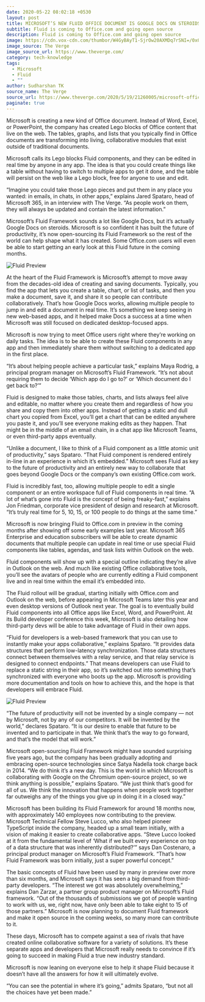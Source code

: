 ```yaml
---
date: 2020-05-22 08:02:18 +0530
layout: post
title: MICROSOFT’S NEW FLUID OFFICE DOCUMENT IS GOOGLE DOCS ON STEROIDS
subtitle: Fluid is coming to Office.com and going open source
description: Fluid is coming to Office.com and going open source
image: https://cdn.vox-cdn.com/thumbor/W4GyBAyT1-SjrOw20AXMDq7rSNI=/0x0:2040x1360/775x775/filters:focal(857x517:1183x843):format(webp)/cdn.vox-cdn.com/uploads/chorus_image/image/66816015/acastro_200514_4022_microsoftFluid_0001.0.jpg
image_source: The Verge
image_source_url: https://www.theverge.com/
category: tech-knowledge
tags:
  - Microsoft
  - Fluid
  - ""
author: Sudharshan TK
source_name: The Verge
source_url: https://www.theverge.com/2020/5/19/21260005/microsoft-office-fluid-web-document-features-build
paginate: true
---
```

Microsoft is creating a new kind of Office document. Instead of Word, Excel, or PowerPoint, the company has created Lego blocks of Office content that live on the web. The tables, graphs, and lists that you typically find in Office documents are transforming into living, collaborative modules that exist outside of traditional documents.

Microsoft calls its Lego blocks Fluid components, and they can be edited in real time by anyone in any app. The idea is that you could create things like a table without having to switch to multiple apps to get it done, and the table will persist on the web like a Lego block, free for anyone to use and edit.

“Imagine you could take those Lego pieces and put them in any place you wanted: in emails, in chats, in other apps,” explains Jared Spataro, head of Microsoft 365, in an interview with The Verge. “As people work on them, they will always be updated and contain the latest information.”

Microsoft’s Fluid Framework sounds a lot like Google Docs, but it’s actually Google Docs on steroids. Microsoft is so confident it has built the future of productivity, it’s now open-sourcing its Fluid Framework so the rest of the world can help shape what it has created. Some Office.com users will even be able to start getting an early look at this Fluid future in the coming months.

![Fluid Preview](https://cdn.vox-cdn.com/thumbor/86fz7k0FYGIf3cAfSzODWKj_ZNI=/1200x0/filters:no_upscale()/cdn.vox-cdn.com/uploads/chorus_asset/file/19983269/fluidcomponent.gif)

At the heart of the Fluid Framework is Microsoft’s attempt to move away from the decades-old idea of creating and saving documents. Typically, you find the app that lets you create a table, chart, or list of tasks, and then you make a document, save it, and share it so people can contribute collaboratively. That’s how Google Docs works, allowing multiple people to jump in and edit a document in real time. It’s something we keep seeing in new web-based apps, and it helped make Docs a success at a time when Microsoft was still focused on dedicated desktop-focused apps.

Microsoft is now trying to meet Office users right where they’re working on daily tasks. The idea is to be able to create these Fluid components in any app and then immediately share them without switching to a dedicated app in the first place.

“It’s about helping people achieve a particular task,” explains Maya Rodrig, a principal program manager on Microsoft’s Fluid Framework. “It’s not about requiring them to decide ‘Which app do I go to?’ or ‘Which document do I get back to?’”

Fluid is designed to make those tables, charts, and lists always feel alive and editable, no matter where you create them and regardless of how you share and copy them into other apps. Instead of getting a static and dull chart you copied from Excel, you’ll get a chart that can be edited anywhere you paste it, and you’ll see everyone making edits as they happen. That might be in the middle of an email chain, in a chat app like Microsoft Teams, or even third-party apps eventually.

“Unlike a document, I like to think of a Fluid component as a little atomic unit of productivity,” says Spataro. “That Fluid component is rendered entirely in-line in an experience in which it’s embedded.” Microsoft sees Fluid as key to the future of productivity and an entirely new way to collaborate that goes beyond Google Docs or the company’s own existing Office.com work.

Fluid is incredibly fast, too, allowing multiple people to edit a single component or an entire workspace full of Fluid components in real time. “A lot of what’s gone into Fluid is the concept of being freaky-fast,” explains Jon Friedman, corporate vice president of design and research at Microsoft. “It’s truly real time for 5, 10, 15, or 100 people to do things at the same time.”

Microsoft is now bringing Fluid to Office.com in preview in the coming months after showing off some early examples last year. Microsoft 365 Enterprise and education subscribers will be able to create dynamic documents that multiple people can update in real time or use special Fluid components like tables, agendas, and task lists within Outlook on the web.

Fluid components will show up with a special outline indicating they’re alive in Outlook on the web. And much like existing Office collaborative tools, you’ll see the avatars of people who are currently editing a Fluid component live and in real time within the email it’s embedded into.

The Fluid rollout will be gradual, starting initially with Office.com and Outlook on the web, before appearing in Microsoft Teams later this year and even desktop versions of Outlook next year. The goal is to eventually build Fluid components into all Office apps like Excel, Word, and PowerPoint. At its Build developer conference this week, Microsoft is also detailing how third-party devs will be able to take advantage of Fluid in their own apps.

“Fluid for developers is a web-based framework that you can use to instantly make your apps collaborative,” explains Spataro. “It provides data structures that perform low-latency synchronization. Those data structures connect between themselves with a relay service, and that relay service is designed to connect endpoints.” That means developers can use Fluid to replace a static string in their app, so it’s switched out into something that’s synchronized with everyone who boots up the app. Microsoft is providing more documentation and tools on how to achieve this, and the hope is that developers will embrace Fluid.

![Fluid Preview](https://cdn.vox-cdn.com/thumbor/_FQohiZjJ_OvqP1rRAT3TGaJ38U=/0x0:5464x3072/1320x0/filters:focal(0x0:5464x3072):format(webp):no_upscale()/cdn.vox-cdn.com/uploads/chorus_asset/file/19983262/Fluid_Framework_Outlook_web__2__1_.png)

“The future of productivity will not be invented by a single company — not by Microsoft, not by any of our competitors. It will be invented by the world,” declares Spataro. “It is our desire to enable that future to be invented and to participate in that. We think that’s the way to go forward, and that’s the model that will work.”

Microsoft open-sourcing Fluid Framework might have sounded surprising five years ago, but the company has been gradually adopting and embracing open-source technologies since Satya Nadella took charge back in 2014. “We do think it’s a new day. This is the world in which Microsoft is collaborating with Google on the Chromium open-source project, so we think anything is possible,” explains Spataro. “We just think that’s good for all of us. We think the innovation that happens when people work together far outweighs any of the things you give up in doing it in a closed way.”

Microsoft has been building its Fluid Framework for around 18 months now, with approximately 140 employees now contributing to the preview. Microsoft Technical Fellow Steve Lucco, who also helped pioneer TypeScript inside the company, headed up a small team initially, with a vision of making it easier to create collaborative apps. “Steve Lucco looked at it from the fundamental level of ‘What if we built every experience on top of a data structure that was inherently distributed?’” says Dan Costenaro, a principal product manager on Microsoft’s Fluid Framework. “That’s how Fluid Framework was born initially, just a super powerful concept.”

The basic concepts of Fluid have been used by many in preview over more than six months, and Microsoft says it has seen a big demand from third-party developers. “The interest we got was absolutely overwhelming,” explains Dan Zarzar, a partner group product manager on Microsoft’s Fluid framework. “Out of the thousands of submissions we got of people wanting to work with us, we, right now, have only been able to take eight to 15 of those partners.” Microsoft is now planning to document Fluid framework and make it open source in the coming weeks, so many more can contribute to it.

These days, Microsoft has to compete against a sea of rivals that have created online collaborative software for a variety of solutions. It’s these separate apps and developers that Microsoft really needs to convince if it’s going to succeed in making Fluid a true new industry standard.

Microsoft is now leaning on everyone else to help it shape Fluid because it doesn’t have all the answers for how it will ultimately evolve.

“You can see the potential in where it’s going,” admits Spataro, “but not all the choices have yet been made.”
